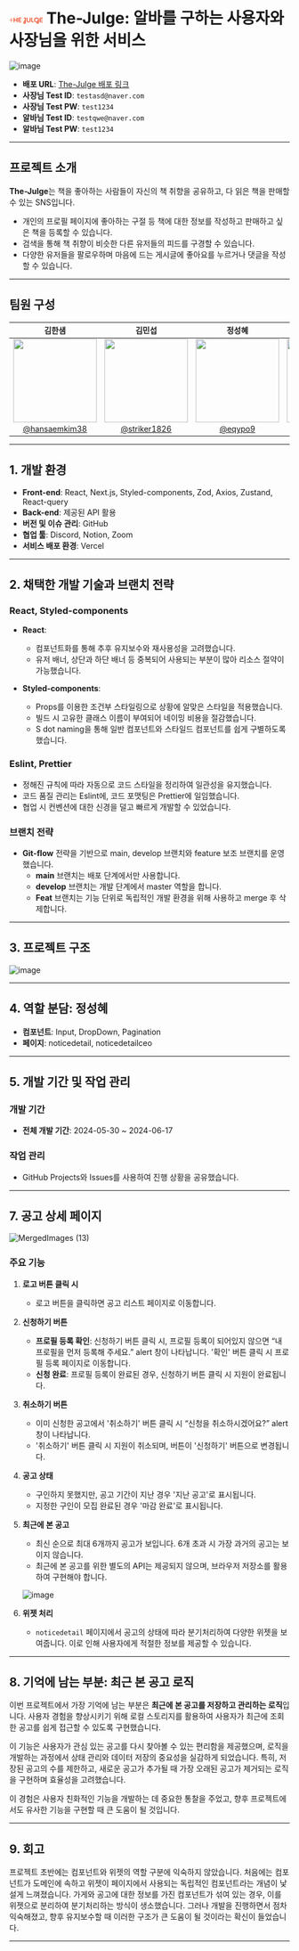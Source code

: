 # <img width="60px" src="https://raw.githubusercontent.com/eqypo9/the-julge/e32a60e78a2d0b248729bac1b349ff8d44bd05df/public/logo.svg"> The-Julge: 알바를 구하는 사용자와 사장님을 위한 서비스

![image](https://github.com/user-attachments/assets/20d1b196-3e65-4a41-a403-d1f0f860572e)

- **배포 URL**: [The-Julge 배포 링크](https://the-julge-part3-6team.vercel.app/)
- **사장님 Test ID**: `testasd@naver.com`
- **사장님 Test PW**: `test1234`
- **알바님 Test ID**: `testqwe@naver.com`
- **알바님 Test PW**: `test1234`

---

## 프로젝트 소개

**The-Julge**는 책을 좋아하는 사람들이 자신의 책 취향을 공유하고, 다 읽은 책을 판매할 수 있는 SNS입니다.

- 개인의 프로필 페이지에 좋아하는 구절 등 책에 대한 정보를 작성하고 판매하고 싶은 책을 등록할 수 있습니다.
- 검색을 통해 책 취향이 비슷한 다른 유저들의 피드를 구경할 수 있습니다.
- 다양한 유저들을 팔로우하며 마음에 드는 게시글에 좋아요를 누르거나 댓글을 작성할 수 있습니다.

---

## 팀원 구성

<div align="center">

| **김한샘** | **김민섭** | **정성혜** | **박성재** |
| :------: |  :------: | :------: | :------: |
| [<img src="https://avatars.githubusercontent.com/u/106502312?v=4" height=150 width=150> <br/> @hansaemkim38](https://github.com/hansaemkim38) | [<img src="https://avatars.githubusercontent.com/u/106502312?v=4" height=150 width=150> <br/> @striker1826](https://github.com/striker1826) | [<img src="https://avatars.githubusercontent.com/u/106502312?v=4" height=150 width=150> <br/> @eqypo9](https://github.com/eqypo9) | [<img src="https://avatars.githubusercontent.com/u/106502312?v=4" height=150 width=150> <br/> @Batrnan](https://github.com/Batrnan) |

</div>

---

## 1. 개발 환경

- **Front-end**: React, Next.js, Styled-components, Zod, Axios, Zustand, React-query
- **Back-end**: 제공된 API 활용
- **버전 및 이슈 관리**: GitHub
- **협업 툴**: Discord, Notion, Zoom
- **서비스 배포 환경**: Vercel

---

## 2. 채택한 개발 기술과 브랜치 전략

### React, Styled-components

- **React**: 
    - 컴포넌트화를 통해 추후 유지보수와 재사용성을 고려했습니다.
    - 유저 배너, 상단과 하단 배너 등 중복되어 사용되는 부분이 많아 리소스 절약이 가능했습니다.
  
- **Styled-components**:
    - Props를 이용한 조건부 스타일링으로 상황에 알맞은 스타일을 적용했습니다.
    - 빌드 시 고유한 클래스 이름이 부여되어 네이밍 비용을 절감했습니다.
    - S dot naming을 통해 일반 컴포넌트와 스타일드 컴포넌트를 쉽게 구별하도록 했습니다.

### Eslint, Prettier

- 정해진 규칙에 따라 자동으로 코드 스타일을 정리하여 일관성을 유지했습니다.
- 코드 품질 관리는 Eslint에, 코드 포맷팅은 Prettier에 일임했습니다.
- 협업 시 컨벤션에 대한 신경을 덜고 빠르게 개발할 수 있었습니다.

### 브랜치 전략

- **Git-flow** 전략을 기반으로 main, develop 브랜치와 feature 보조 브랜치를 운영했습니다.
    - **main** 브랜치는 배포 단계에서만 사용합니다.
    - **develop** 브랜치는 개발 단계에서 master 역할을 합니다.
    - **Feat** 브랜치는 기능 단위로 독립적인 개발 환경을 위해 사용하고 merge 후 삭제합니다.

---

## 3. 프로젝트 구조

![image](https://github.com/user-attachments/assets/bc96dfb9-0286-4b8d-a5bc-73c0e14ccb56)

---

## 4. 역할 분담: 정성혜

- **컴포넌트**: Input, DropDown, Pagination
- **페이지**: noticedetail, noticedetailceo

---

## 5. 개발 기간 및 작업 관리

### 개발 기간

- **전체 개발 기간**: 2024-05-30 ~ 2024-06-17

### 작업 관리

- GitHub Projects와 Issues를 사용하여 진행 상황을 공유했습니다.

---

## 7. 공고 상세 페이지

![MergedImages (13)](https://github.com/user-attachments/assets/4dc7baf7-fdff-4483-9b37-61aa2b4f9811)

### 주요 기능

1. **로고 버튼 클릭 시**
   - 로고 버튼을 클릭하면 공고 리스트 페이지로 이동합니다.

2. **신청하기 버튼**
   - **프로필 등록 확인**: 신청하기 버튼 클릭 시, 프로필 등록이 되어있지 않으면 “내 프로필을 먼저 등록해 주세요.” alert 창이 나타납니다. '확인' 버튼 클릭 시 프로필 등록 페이지로 이동합니다.
   - **신청 완료**: 프로필 등록이 완료된 경우, 신청하기 버튼 클릭 시 지원이 완료됩니다.

3. **취소하기 버튼**
   - 이미 신청한 공고에서 '취소하기' 버튼 클릭 시 “신청을 취소하시겠어요?” alert 창이 나타납니다.
   - '취소하기' 버튼 클릭 시 지원이 취소되며, 버튼이 '신청하기' 버튼으로 변경됩니다.

4. **공고 상태**
   - 구인하지 못했지만, 공고 기간이 지난 경우 '지난 공고'로 표시됩니다.
   - 지정한 구인이 모집 완료된 경우 '마감 완료'로 표시됩니다.

5. **최근에 본 공고**
   - 최신 순으로 최대 6개까지 공고가 보입니다. 6개 초과 시 가장 과거의 공고는 보이지 않습니다.
   - 최근에 본 공고를 위한 별도의 API는 제공되지 않으며, 브라우저 저장소를 활용하여 구현해야 합니다.

   ![image](https://github.com/user-attachments/assets/78db0f17-699d-4f0f-8a19-9fa1773825c3)

6. **위젯 처리**
   - `noticedetail` 페이지에서 공고의 상태에 따라 분기처리하여 다양한 위젯을 보여줍니다. 이로 인해 사용자에게 적절한 정보를 제공할 수 있습니다.

---

## 8. 기억에 남는 부분: 최근 본 공고 로직

이번 프로젝트에서 가장 기억에 남는 부분은 **최근에 본 공고를 저장하고 관리하는 로직**입니다. 사용자 경험을 향상시키기 위해 로컬 스토리지를 활용하여 사용자가 최근에 조회한 공고를 쉽게 접근할 수 있도록 구현했습니다.

이 기능은 사용자가 관심 있는 공고를 다시 찾아볼 수 있는 편리함을 제공했으며, 로직을 개발하는 과정에서 상태 관리와 데이터 저장의 중요성을 실감하게 되었습니다. 특히, 저장된 공고의 수를 제한하고, 새로운 공고가 추가될 때 가장 오래된 공고가 제거되는 로직을 구현하며 효율성을 고려했습니다.

이 경험은 사용자 친화적인 기능을 개발하는 데 중요한 통찰을 주었고, 향후 프로젝트에서도 유사한 기능을 구현할 때 큰 도움이 될 것입니다.

---

## 9. 회고

프로젝트 초반에는 컴포넌트와 위젯의 역할 구분에 익숙하지 않았습니다. 처음에는 컴포넌트가 도메인에 속하고 위젯이 페이지에서 사용되는 독립적인 컴포넌트라는 개념이 낯설게 느껴졌습니다. 가게와 공고에 대한 정보를 가진 컴포넌트가 섞여 있는 경우, 이를 위젯으로 분리하여 분기처리하는 방식이 생소했습니다. 그러나 개발을 진행하면서 점차 익숙해졌고, 향후 유지보수할 때 이러한 구조가 큰 도움이 될 것이라는 확신이 들었습니다.

---
